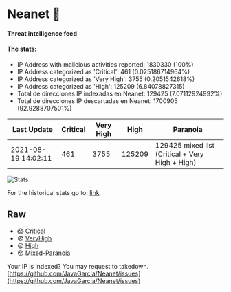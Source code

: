 # Neanet :hocho:
#### Threat intelligence feed
#### The stats:

- IP Address with malicious activities reported: 1830330 (100%)
- IP Address categorized as 'Critical':  461 (0.025186714964%)
- IP Address categorized as 'Very High':  3755 (0.2051542618%)
- IP Address categorized as 'High':  125209 (6.84078827315)
- Total de direcciones IP indexadas en Neanet:  129425 (7.07112924992%)
- Total de direcciones IP descartadas en Neanet:  1700905 (92.9288707501%)

| Last Update | Critical | Very High | High | Paranoia |
| --- | --- | --- | --- | --- |
| 2021-08-19 14:02:11 | 461 | 3755 | 125209 | 129425 mixed list (Critical + Very High + High)|

![Stats](https://docs.google.com/spreadsheets/d/e/2PACX-1vSnaNMIXVabIpDJjufMlzH7poXnshF3mgd8Is1g9ytUEzVsP5my4Trn8f-xkoLLQ38xpL3HtmUexLo6/pubchart?oid=501124687&format=image)

For the historical stats go to: [link](/stats.csv)
## Raw
- :scream: [Critical](https://raw.githubusercontent.com/JavaGarcia/Neanet/master/blacklists/neanet_critical.txt)
- :fearful: [VeryHigh](https://raw.githubusercontent.com/JavaGarcia/Neanet/master/blacklists/neanet_veryHigh.txtt)
- :frowning: [High](https://raw.githubusercontent.com/JavaGarcia/Neanet/master/blacklists/neanet_high.txt)
- :dizzy_face: [Mixed-Paranoia](https://raw.githubusercontent.com/JavaGarcia/Neanet/master/blacklists/neanet_all.txt)


Your IP is indexed? You may request to takedown. [https://github.com/JavaGarcia/Neanet/issues](https://github.com/JavaGarcia/Neanet/issues)




























































































































































































































































































































































































































































































































































































































































































































































































































































































































































































































































































































































































































































































































































































































































































































































































































































































































































































































































































































































































































































































































































































































































































































































































































































































































































































































































































































































































































































































































































































































































































































































































































































































































































































































































































































































































































































































































































































































































































































































































































































































































































































































































































































































































































































































































































































































































































































































































































































































































































































































































































































































































































































































































































































































































































































































































































































































































































































































































































































































































































































































































































































































































































































































































































































































































































































































































































































































































































































































































































































































































































































































































































































































































































































































































































































































































































































































































































































































































































































































































































































































































































































































































































































































































































































